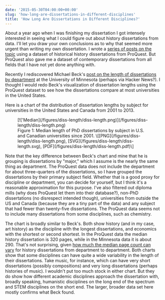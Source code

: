 ```yaml
---
date: '2015-05-30T04:00:00+00:00'
slug: 'how-long-are-dissertations-in-different-disciplines'
title: 'How Long Are Dissertations in Different Disciplines?'
---
```


About a year ago when I was finishing my dissertation I got intensely interested in seeing what I could figure out about history dissertations from data. I'll let you draw your own conclusions as to why that seemed more urgent than writing my own dissertation. I wrote a [series of posts on the topic](/research/history-dissertations/) using a dataset of historical history dissertations from ProQuest. But ProQuest also gave me a dataset of contemporary dissertations from all fields that I have not yet done anything with.

Recently I rediscovered Michael Beck's [post on the length of dissertations by department](https://beckmw.wordpress.com/2014/07/15/average-dissertation-and-thesis-length-take-two/) at the University of Minnesota (perhaps via Hacker News?). I thought I would redo Beck's visualization of dissertation lengths using the ProQuest dataset to see how the dissertations compare at most universities in the United States.

Here is a chart of the distribution of dissertation lengths by subject for universities in the United States and Canada from 2001 to 2013.
<figure id="figure-1">
[!['Median](/figures/diss-length/diss-length.png)](/figures/diss-length/diss-length.png)
<figcaption>
Figure 1: Median length of PhD dissertations by subject in U.S. and Canadian universities since 2001. \[[PNG](/figures/diss-length/diss-length.png), [SVG](/figures/diss-length/diss-length.svg), [PDF](/figures/diss-length/diss-length.pdf)\]
</figcaption>
</figure>
Note that the key difference between Beck's chart and mine that he is grouping is dissertations by "major," which I assume is the nearly the same thing as department. The ProQuest data does not include the department for about three-quarters of the dissertations, so I have grouped the dissertations by their primary subject field. Whether that is a good proxy for discipline or department, you can decide for yourself, but I think it's a reasonable approximation for this purpose. I've also filtered out diploma mills (why does ProQuest let them into their database?), non-PhD dissertations (no disrespect intended though), universities from outside the US and Canada (because they are a tiny part of the data) and any subject that had fewer than twenty-five dissertations. The ProQuest data seems not to include many dissertations from some disciplines, such as chemistry.

The chart is broadly similar to Beck's. Both show history (and in my case, art history) as the discipline with the longest dissertations, and economics with the shortest or second shortest. In the ProQuest data the median history dissertation is 320 pages, while in the Minnesota data it is about 290. That's not surprising, given [how much the median page count can vary](/blog/analyzing-historical-history-dissertations-page-counts-by-university/) for history dissertations from department to department. Both charts show that some disciplines can have quite a wide variability in the length of their dissertations. Take music, for instance, which can have very short dissertations (possibly compositions) and very long dissertations (perhaps histories of music). I wouldn't put too much stock in either chart. But they do show how different academic disciplines approach the dissertation with, broadly speaking, humanistic disciplines on the long end of the spectrum and STEM disciplines on the short end. The larger, broader data set here mostly confirms what Beck found.
